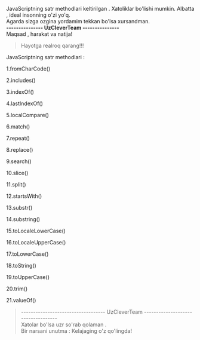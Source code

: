 JavaScriptning satr methodlari keltirilgan . Xatoliklar bo'lishi mumkin. Albatta , ideal insonning o'zi yo'q.<br>
Agarda sizga ozgina yordamim tekkan bo'lsa xursandman.<br> 
**--------------- UzCleverTeam ---------------**<br>
Maqsad , harakat va natija!<br>
>Hayotga realroq qarang!!!

JavaScriptning satr methodlari :

1.fromCharCode()

2.includes()

3.indexOf()

4.lastIndexOf()

5.localCompare()

6.match()

7.repeat()

8.replace()

9.search()

10.slice()

11.split()

12.startsWith()

13.substr()

14.substring()

15.toLocaleLowerCase()

16.toLocaleUpperCase()

17.toLowerCase()

18.toString()

19.toUpperCase()

20.trim()

21.valueOf()


>-----------------------------------  UzCleverTeam  -----------------------------------<br>
Xatolar bo'lsa uzr so'rab qolaman . <br>Bir narsani unutma : Kelajaging o'z qo'lingda!
